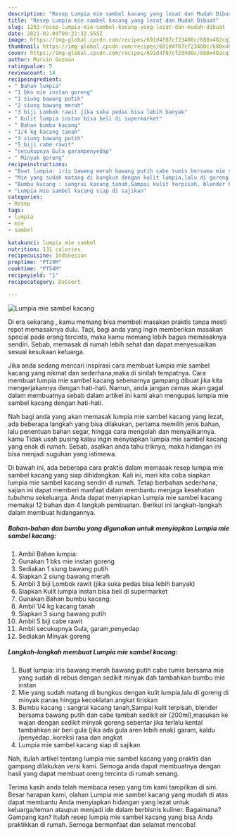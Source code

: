```yaml
---
description: "Resep Lumpia mie sambel kacang yang lezat dan Mudah Dibuat"
title: "Resep Lumpia mie sambel kacang yang lezat dan Mudah Dibuat"
slug: 1293-resep-lumpia-mie-sambel-kacang-yang-lezat-dan-mudah-dibuat
date: 2021-02-04T09:22:32.555Z
image: https://img-global.cpcdn.com/recipes/691d4f07cf23400c/680x482cq70/lumpia-mie-sambel-kacang-foto-resep-utama.jpg
thumbnail: https://img-global.cpcdn.com/recipes/691d4f07cf23400c/680x482cq70/lumpia-mie-sambel-kacang-foto-resep-utama.jpg
cover: https://img-global.cpcdn.com/recipes/691d4f07cf23400c/680x482cq70/lumpia-mie-sambel-kacang-foto-resep-utama.jpg
author: Marvin Guzman
ratingvalue: 5
reviewcount: 14
recipeingredient:
- " Bahan lumpia"
- "1 bks mie instan goreng"
- "1 siung bawang putih"
- "2 siung bawang merah"
- "3 biji Lombok rawit jika suka pedas bisa lebih banyak"
- " Kulit lumpia instan bisa beli di supermarket"
- " Bahan bumbu kacang"
- "1/4 kg kacang tanah"
- "3 siung bawang putih"
- "5 biji cabe rawit"
- "secukupnya Gula garampenyedap"
- " Minyak goreng"
recipeinstructions:
- "Buat lumpia: iris bawang merah bawang putih cabe tumis bersama mie yang sudah di rebus dengan sedikit minyak dah tambahkan bumbu mie instan"
- "Mie yang sudah matang di bungkus dengan kulit lumpia,lalu di goreng di minyak panas hingga kecoklatan.angkat tiriskan"
- "Bumbu kacang : sangrai kacang tanah,Sampai kulit terpisah, blender bersama bawang putih dan cabe tambah sedikit air (200ml),masukan ke wajan dengan sedikit minyak goreng sebentar jika terlalu kental tambahkan air beri gula (jika ada gula aren lebih enak) garam, kaldu /penyedap..koreksi rasa dan angkat"
- "Lumpia mie sambel kacang siap di sajikan"
categories:
- Resep
tags:
- lumpia
- mie
- sambel

katakunci: lumpia mie sambel 
nutrition: 131 calories
recipecuisine: Indonesian
preptime: "PT29M"
cooktime: "PT54M"
recipeyield: "1"
recipecategory: Dessert

---
```



![Lumpia mie sambel kacang](https://img-global.cpcdn.com/recipes/691d4f07cf23400c/680x482cq70/lumpia-mie-sambel-kacang-foto-resep-utama.jpg)

Di era  sekarang , kamu memang bisa membeli masakan praktis tanpa mesti repot memasaknya dulu. Tapi, bagi anda yang ingin memberikan masakan special pada orang tercinta, maka kamu memang lebih bagus memasaknya sendiri. Sebab, memasak di rumah lebih sehat dan dapat menyesuaikan sesuai kesukaan keluarga.

Jika anda sedang mencari inspirasi cara membuat lumpia mie sambel kacang yang nikmat dan sederhana,maka di sinilah tempatnya. Cara membuat lumpia mie sambel kacang  sebenarnya gampang dibuat jika kita mengerjakannya dengan hati-hati. Namun, anda jangan cemas akan gagal dalam membuatnya 
sebab dalam artikel ini kami akan mengupas lumpia mie sambel kacang dengan hati-hati.  



Nah bagi anda yang akan memasak lumpia mie sambel kacang yang lezat, ada beberapa langkah yang bisa dilakukan, pertama memilih jenis bahan, lalu penentuan bahan segar, hingga cara mengolah dan menyajikannya. kamu Tidak usah pusing kalau ingin menyiapkan lumpia mie sambel kacang yang enak di rumah. Sebab, asalkan anda  tahu triknya, maka hidangan ini bisa menjadi suguhan yang istimewa.

Di bawah ini, ada beberapa cara praktis  dalam memasak resep lumpia mie sambel kacang yang siap dihidangkan. Kali ini, mari kita coba siapkan lumpia mie sambel kacang sendiri di rumah. Tetap berbahan sederhana, sajian ini dapat memberi manfaat dalam membantu menjaga kesehatan tubuhmu sekeluarga. Anda dapat menyiapkan Lumpia mie sambel kacang memakai 12 bahan dan 4 langkah pembuatan. Berikut ini langkah-langkah dalam membuat hidangannya.

<!--inarticleads1-->

##### Bahan-bahan dan bumbu yang digunakan untuk menyiapkan Lumpia mie sambel kacang:

1. Ambil  Bahan lumpia:
1. Gunakan 1 bks mie instan goreng
1. Sediakan 1 siung bawang putih
1. Siapkan 2 siung bawang merah
1. Ambil 3 biji Lombok rawit (jika suka pedas bisa lebih banyak)
1. Siapkan  Kulit lumpia instan bisa beli di supermarket
1. Gunakan  Bahan bumbu kacang:
1. Ambil 1/4 kg kacang tanah
1. Siapkan 3 siung bawang putih
1. Ambil 5 biji cabe rawit
1. Ambil secukupnya Gula, garam,penyedap
1. Sediakan  Minyak goreng




<!--inarticleads2-->

##### Langkah-langkah membuat Lumpia mie sambel kacang:

1. Buat lumpia: iris bawang merah bawang putih cabe tumis bersama mie yang sudah di rebus dengan sedikit minyak dah tambahkan bumbu mie instan
1. Mie yang sudah matang di bungkus dengan kulit lumpia,lalu di goreng di minyak panas hingga kecoklatan.angkat tiriskan
1. Bumbu kacang : sangrai kacang tanah,Sampai kulit terpisah, blender bersama bawang putih dan cabe tambah sedikit air (200ml),masukan ke wajan dengan sedikit minyak goreng sebentar jika terlalu kental tambahkan air beri gula (jika ada gula aren lebih enak) garam, kaldu /penyedap..koreksi rasa dan angkat
1. Lumpia mie sambel kacang siap di sajikan




Nah, itulah artikel tentang  lumpia mie sambel kacang  yang praktis dan gampang dilakukan versi kami. Semoga anda dapat membuatnya dengan hasil yang dapat membuat oreng tercinta di rumah senang. 

Terima kasih anda telah membaca resep yang tim kami tampilkan di sini. Besar harapan kami, olahan  Lumpia mie sambel kacang yang mudah di atas dapat membantu Anda menyiapkan hidangan yang lezat untuk keluarga/teman ataupun menjadi ide dalam berbisnis kuliner. Bagaimana? Gampang kan? Itulah resep lumpia mie sambel kacang yang bisa Anda praktikkan di rumah. Semoga bermanfaat dan selamat mencoba!

